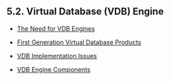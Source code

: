 <div id="thevdbrel" class="section">

<div class="titlepage">

<div>

<div>

## 5.2. Virtual Database (VDB) Engine

</div>

</div>

</div>

<div class="itemizedlist">

- <a href="ch-vdbengine.html#consneed4vdb" class="link"
  title="8.1.1. The Need for VDB Engines">The Need for VDB Engines</a>

- <a href="ch-vdbengine.html#consfirstvdbps" class="link"
  title="8.1.2. First Generation Virtual Database Products">First
  Generation Virtual Database Products</a>

- <a href="ch-vdbengine.html#vdbimpliss" class="link"
  title="8.1.3. VDB Implementation Issues">VDB Implementation Issues</a>

- <a href="ch-vdbengine.html#vdbcomponents" class="link"
  title="8.1.4. VDB Engine Components">VDB Engine Components</a>

</div>

</div>
